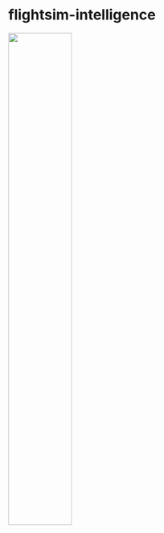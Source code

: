 ﻿# flightsim-intelligence

<img src="https://user-images.githubusercontent.com/42417723/124518987-4e418500-dde8-11eb-9914-122c8a79d126.jpg" height="50%">
